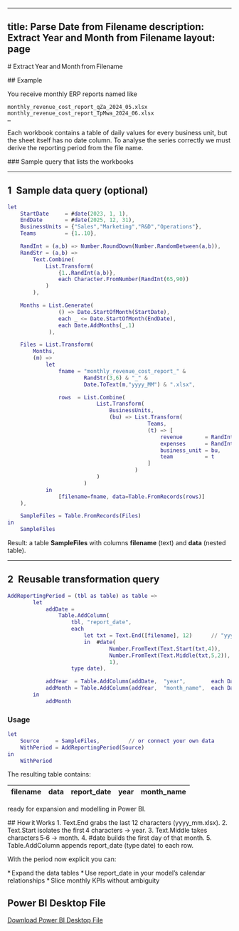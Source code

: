 

---
title: Parse Date from Filename
description: Extract Year and Month from Filename
layout: page
---

# Extract Year and Month from Filename

## Example

You receive monthly ERP reports named like

```
monthly_revenue_cost_report_qZa_2024_05.xlsx
monthly_revenue_cost_report_TpMwa_2024_06.xlsx
…
```

Each workbook contains a table of daily values for every business unit, but the sheet itself has no date column.
To analyse the series correctly we must derive the reporting period from the file name.

### Sample query that lists the workbooks

---

## 1 Sample data query (optional)

```m
let
    StartDate     = #date(2023, 1, 1),
    EndDate       = #date(2025, 12, 31),
    BusinessUnits = {"Sales","Marketing","R&D","Operations"},
    Teams         = {1..10},

    RandInt = (a,b) => Number.RoundDown(Number.RandomBetween(a,b)),
    RandStr = (a,b) =>
        Text.Combine(
            List.Transform(
                {1..RandInt(a,b)},
                each Character.FromNumber(RandInt(65,90))
            )
        ),

    Months = List.Generate(
                () => Date.StartOfMonth(StartDate),
                each _ <= Date.StartOfMonth(EndDate),
                each Date.AddMonths(_,1)
             ),

    Files = List.Transform(
        Months,
        (m) =>
            let
                fname = "monthly_revenue_cost_report_" &
                        RandStr(3,6) & "_" &
                        Date.ToText(m,"yyyy_MM") & ".xlsx",

                rows  = List.Combine(
                            List.Transform(
                                BusinessUnits,
                                (bu) => List.Transform(
                                            Teams,
                                            (t) => [
                                                revenue       = RandInt(50000,200000),
                                                expenses      = RandInt(20000,150000),
                                                business_unit = bu,
                                                team          = t
                                            ]
                                        )
                            )
                        )
            in
                [filename=fname, data=Table.FromRecords(rows)]
    ),

    SampleFiles = Table.FromRecords(Files)
in
    SampleFiles
```

Result: a table **SampleFiles** with columns **filename** (text) and **data** (nested table).

---

## 2 Reusable transformation query

```m
AddReportingPeriod = (tbl as table) as table =>
        let
            addDate =
                Table.AddColumn(
                    tbl, "report_date",
                    each
                        let txt = Text.End([filename], 12)      // "yyyy_MM.xlsx"
                        in  #date(
                                Number.FromText(Text.Start(txt,4)),
                                Number.FromText(Text.Middle(txt,5,2)),
                                1),
                    type date),

            addYear  = Table.AddColumn(addDate,  "year",        each Date.Year([report_date]),   Int64.Type),
            addMonth = Table.AddColumn(addYear,  "month_name",  each Date.ToText([report_date],"MMMM"), type text)
        in
            addMonth
```

### Usage

```m
let
    Source     = SampleFiles,         // or connect your own data
    WithPeriod = AddReportingPeriod(Source)
in
    WithPeriod
```

The resulting table contains:

| filename | data | report_date | year | month_name |
|----------|------|-------------|------|------------|

ready for expansion and modelling in Power BI.

## How it Works
	1.	Text.End grabs the last 12 characters (yyyy_mm.xlsx).
	2.	Text.Start isolates the first 4 characters → year.
	3.	Text.Middle takes characters 5‑6 → month.
	4.	#date builds the first day of that month.
	5.	Table.AddColumn appends report_date (type date) to each row.

With the period now explicit you can:

* Expand the data tables
* Use report_date in your model’s calendar relationships
* Slice monthly KPIs without ambiguity


## Power BI Desktop File

[Download Power BI Desktop File](parse_date_from_filename.pbix)
